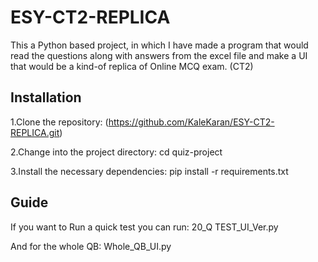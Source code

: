 # ESY-CT2-REPLICA
This a Python based project, in which I have made a program that would read the questions along with answers from the excel file and make a UI that would be a kind-of replica of Online MCQ exam. (CT2)

## Installation
1.Clone the repository: (https://github.com/KaleKaran/ESY-CT2-REPLICA.git)  

2.Change into the project directory: cd quiz-project  

3.Install the necessary dependencies: pip install -r requirements.txt  

## Guide
If you want to Run a quick test you can run: 20_Q TEST_UI_Ver.py  

And for the whole QB: Whole_QB_UI.py  
